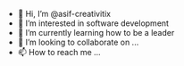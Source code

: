 - 👋 Hi, I’m @asif-creativitix
- 👀 I’m interested in software development
- 🌱 I’m currently learning how to be a leader
- 💞️ I’m looking to collaborate on ...
- 📫 How to reach me ...

<!---
asif-creativitix/asif-creativitix is a ✨ special ✨ repository because its `README.md` (this file) appears on your GitHub profile.
You can click the Preview link to take a look at your changes.
--->
